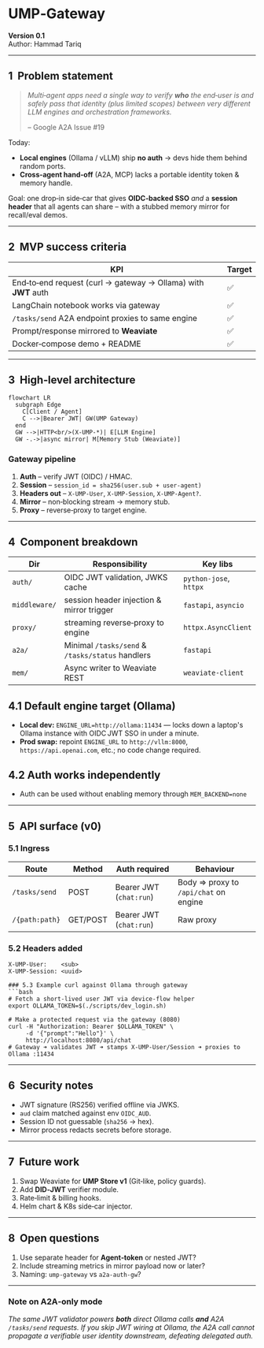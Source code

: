 # UMP‑Gateway 

**Version 0.1**  
Author: Hammad Tariq

---

## 1  Problem statement

> *Multi‑agent apps need a single way to verify **who** the end‑user is and safely pass that identity (plus limited scopes) between very different LLM engines and orchestration frameworks.*
>
>  – Google A2A Issue #19

Today:
- **Local engines** (Ollama / vLLM) ship **no auth** → devs hide them behind random ports.
- **Cross‑agent hand‑off** (A2A, MCP) lacks a portable identity token & memory handle.

Goal: one drop‑in side‑car that gives **OIDC‑backed SSO** *and* a **session header** that all agents can share – with a stubbed memory mirror for recall/eval demos.

---

## 2  MVP success criteria

| KPI | Target |
|-----|--------|
| End‑to‑end request \(curl → gateway → Ollama\) with **JWT** auth | ✅ |
| LangChain notebook works via gateway | ✅ |
| `/tasks/send` A2A endpoint proxies to same engine | ✅ |
| Prompt/response mirrored to **Weaviate** | ✅ |
| Docker‑compose demo + README | ✅ |

---

## 3  High‑level architecture

```mermaid
flowchart LR
  subgraph Edge
    C[Client / Agent]
    C -->|Bearer JWT| GW(UMP Gateway)
  end
  GW -->|HTTP<br/>(X-UMP-*)| E[LLM Engine]
  GW -.->|async mirror| M[Memory Stub (Weaviate)]
```

### Gateway pipeline
1. **Auth** – verify JWT (OIDC) / HMAC.
2. **Session** – `session_id = sha256(user.sub + user‑agent)`
3. **Headers out** – `X-UMP-User`, `X-UMP-Session`, `X-UMP-Agent?`.
4. **Mirror** – non‑blocking stream → memory stub.
5. **Proxy** – reverse‑proxy to target engine.

---

## 4  Component breakdown

| Dir | Responsibility | Key libs |
|-----|----------------|----------|
| `auth/` | OIDC JWT validation, JWKS cache | `python‑jose`, `httpx` |
| `middleware/` | session header injection & mirror trigger | `fastapi`, `asyncio` |
| `proxy/` | streaming reverse‑proxy to engine | `httpx.AsyncClient` |
| `a2a/` | Minimal `/tasks/send` & `/tasks/status` handlers | `fastapi` |
| `mem/` | Async writer to Weaviate REST | `weaviate‑client` |

## 4.1 Default engine target (Ollama)
* **Local dev:** `ENGINE_URL=http://ollama:11434` — locks down a laptop's Ollama instance with OIDC JWT SSO in under a minute.
* **Prod swap:** repoint `ENGINE_URL` to `http://vllm:8000`, `https://api.openai.com`, etc.; no code change required.

## 4.2 Auth works independently
* Auth can be used without enabling memory through `MEM_BACKEND=none`

---

## 5  API surface (v0)

### 5.1 Ingress

| Route | Method | Auth required | Behaviour |
|-------|--------|---------------|-----------|
| `/tasks/send` | POST | Bearer JWT (`chat:run`) | Body ⇒ proxy to `/api/chat` on engine |
| `/{path:path}` | GET/POST | Bearer JWT (`chat:run`) | Raw proxy |

### 5.2 Headers added

```
X-UMP-User:    <sub>
X-UMP-Session: <uuid>

### 5.3 Example curl against Ollama through gateway
```bash
# Fetch a short‑lived user JWT via device‑flow helper
export OLLAMA_TOKEN=$(./scripts/dev_login.sh)

# Make a protected request via the gateway (8080)
curl -H "Authorization: Bearer $OLLAMA_TOKEN" \
     -d '{"prompt":"Hello"}' \
     http://localhost:8080/api/chat
# Gateway ➜ validates JWT ➜ stamps X‑UMP‑User/Session ➜ proxies to Ollama :11434
```

---

## 6  Security notes

* JWT signature (RS256) verified offline via JWKS.
* `aud` claim matched against env `OIDC_AUD`.
* Session ID not guessable (`sha256` → hex).
* Mirror process redacts secrets before storage.

---

## 7  Future work

1. Swap Weaviate for **UMP Store v1** (Git‑like, policy guards).
2. Add **DID‑JWT** verifier module.
3. Rate‑limit & billing hooks.
4. Helm chart & K8s side‑car injector.

---

## 8  Open questions

1. Use separate header for **Agent‑token** or nested JWT?
2. Include streaming metrics in mirror payload now or later?
3. Naming: `ump-gateway` vs `a2a-auth-gw`?


---

### Note on A2A‑only mode
*The same JWT validator powers **both** direct Ollama calls **and** A2A `/tasks/send` requests.  If you skip JWT wiring at Ollama, the A2A call cannot propagate a verifiable user identity downstream, defeating delegated auth.*
